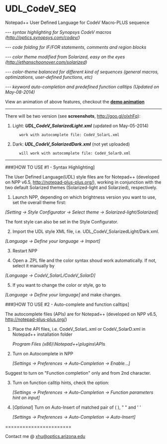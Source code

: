 UDL_CodeV_SEQ
=============

Notepad++ User Defined Language for CodeV Macro-PLUS sequence

  --- _syntax highlighting for Synopsys CodeV macros (http://optics.synopsys.com/codev/)_
  
  --- _code folding for IF/FOR statements, comments and region blocks_

  --- _color theme modified from Solarized, easy on the eyes (http://ethanschoonover.com/solarized)_

  --- _color-theme balanced for different kind of sequences (general macros, optimizations, user-defined functions, etc)_

  --- _keyword auto-completion and predefined function calltips (Updated on May-08-2014)_

  View an animation of above features, checkout the [**demo animation**](demo.gif)
  
  ---

There will be two version (see **screenshots**, http://goo.gl/oIxhFq):

1. Light: **_UDL_CodeV_SolarizedLight.xml_**          (updated on May-05-2014)

          work with autocomplete file: CodeV_SolarL.xml

2. Dark:  **_UDL_CodeV_SolarizedDark.xml_**           (not yet uploaded)

          will work with autocomplete file: CodeV_SolarD.xml

----

###[HOW TO USE #1 - Syntax Highlighting]

The User Defined Language(UDL) style files are for Notepad++ (developed on NPP v6.5, http://notepad-plus-plus.org/), working in conjunction with the two default Solarized themes (Solarized-light and Solarzied), respectively.

1. Launch NPP, depending on which brightness version you want to use, set the overall theme first:

  _[Setting -> Style Configurator -> Select theme -> Solarized-light/Solarized]_

  The font style can also be set in the Style Configurator.

2. Import the UDL style XML file, i.e. UDL_CodeV_SolarizedLight/Dark.xml.

  _[Language -> Define your language -> Import]_

3. Restart NPP

4. Open a .ZPL file and the color syntax shoud work automatically. If not, select it manually by

  _[Language -> CodeV_SolarL/CodeV_SolarD]_

5. If you want to change the color or style, go to

  _[Language -> Define your language]_ and make changes.
  
###[HOW TO USE #2 - Auto-complete and function calltips]

The autocomplete files (APIs) are for Notepad++ (developed on NPP v6.5, http://notepad-plus-plus.org/)

1. Place the API files, i.e. CodeV_SolarL.xml or CodeV_SolarD.xml in Notepad++ installation folder

    _Program Files (x86)\Notepad++\plugins\APIs_

2. Turn on Autocomplete in NPP

    _[Settings -> Preferences -> Auto-Completion -> Enable...]_
  
  Suggest to turn on "Function completion" only and from 2nd character.
  
3. Turn on function calltip hints, check the option:

    _[Settings -> Preferences -> Auto-Completion -> Function parameters hint on input]_
  
4. [_Optional_] Turn on Auto-Insert of matched pair of ( ), " " and ' '

    _[Settings -> Preferences -> Auto-Completion -> Auto-Insert]_

=======================

Contact me @ xhu@optics.arizona.edu

